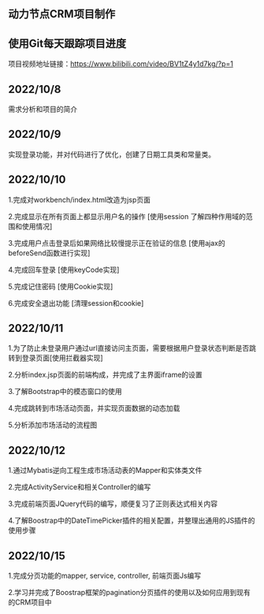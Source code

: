 ## 动力节点CRM项目制作
## 使用Git每天跟踪项目进度
项目视频地址链接：https://www.bilibili.com/video/BV1tZ4y1d7kg/?p=1

## 2022/10/8

需求分析和项目的简介

## 2022/10/9 

实现登录功能，并对代码进行了优化，创建了日期工具类和常量类。

## 2022/10/10 

1.完成对workbench/index.html改造为jsp页面

2.完成显示在所有页面上都显示用户名的操作 [使用session 了解四种作用域的范围和使用情况]

3.完成用户点击登录后如果网络比较慢提示正在验证的信息 [使用ajax的beforeSend函数进行实现]

4.完成回车登录 [使用keyCode实现]

5.完成记住密码 [使用Cookie实现]

6.完成安全退出功能 [清理session和cookie]

## 2022/10/11

1.为了防止未登录用户通过url直接访问主页面，需要根据用户登录状态判断是否跳转到登录页面[使用拦截器实现]

2.分析index.jsp页面的前端构成，并完成了主界面iframe的设置

3.了解Bootstrap中的模态窗口的使用

4.完成跳转到市场活动页面，并实现页面数据的动态加载

5.分析添加市场活动的流程图

## 2022/10/12

1.通过Mybatis逆向工程生成市场活动表的Mapper和实体类文件

2.完成ActivityService和相关Controller的编写

3.完成前端页面JQuery代码的编写，顺便复习了正则表达式相关内容

4.了解Boostrap中的DateTimePicker插件的相关配置，并整理出通用的JS插件的使用步骤

## 2022/10/15

1.完成分页功能的mapper, service, controller, 前端页面Js编写

2.学习并完成了Boostrap框架的pagination分页插件的使用以及如何应用到现有的CRM项目中


